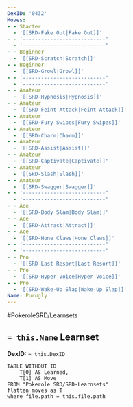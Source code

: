 ```yaml
---
DexID: '0432'
Moves:
- - Starter
  - '[[SRD-Fake Out|Fake Out]]'
- - '---------------------------'
  - '---------------------------'
- - Beginner
  - '[[SRD-Scratch|Scratch]]'
- - Beginner
  - '[[SRD-Growl|Growl]]'
- - '---------------------------'
  - '---------------------------'
- - Amateur
  - '[[SRD-Hypnosis|Hypnosis]]'
- - Amateur
  - '[[SRD-Feint Attack|Feint Attack]]'
- - Amateur
  - '[[SRD-Fury Swipes|Fury Swipes]]'
- - Amateur
  - '[[SRD-Charm|Charm]]'
- - Amateur
  - '[[SRD-Assist|Assist]]'
- - Amateur
  - '[[SRD-Captivate|Captivate]]'
- - Amateur
  - '[[SRD-Slash|Slash]]'
- - Amateur
  - '[[SRD-Swagger|Swagger]]'
- - '---------------------------'
  - '---------------------------'
- - Ace
  - '[[SRD-Body Slam|Body Slam]]'
- - Ace
  - '[[SRD-Attract|Attract]]'
- - Ace
  - '[[SRD-Hone Claws|Hone Claws]]'
- - '---------------------------'
  - '---------------------------'
- - Pro
  - '[[SRD-Last Resort|Last Resort]]'
- - Pro
  - '[[SRD-Hyper Voice|Hyper Voice]]'
- - Pro
  - '[[SRD-Wake-Up Slap|Wake-Up Slap]]'
Name: Purugly
---
```


#PokeroleSRD/Learnsets

## `= this.Name` Learnset

**DexID:** `= this.DexID`

```dataview
TABLE WITHOUT ID
    T[0] AS Learned,
    T[1] AS Move
FROM "Pokerole SRD/SRD-Learnsets"
flatten moves as T
where file.path = this.file.path
```
